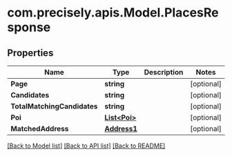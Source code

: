 
# com.precisely.apis.Model.PlacesResponse

## Properties

Name | Type | Description | Notes
------------ | ------------- | ------------- | -------------
**Page** | **string** |  | [optional] 
**Candidates** | **string** |  | [optional] 
**TotalMatchingCandidates** | **string** |  | [optional] 
**Poi** | [**List&lt;Poi&gt;**](Poi.md) |  | [optional] 
**MatchedAddress** | [**Address1**](Address1.md) |  | [optional] 

[[Back to Model list]](../README.md#documentation-for-models)
[[Back to API list]](../README.md#documentation-for-api-endpoints)
[[Back to README]](../README.md)

